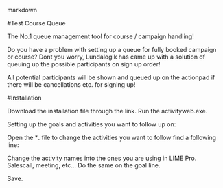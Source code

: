 markdown

#Test Course Queue

The No.1 queue management tool for course / campaign handling!

Do you have a problem with setting up a queue for fully booked campaign or course? Dont you worry, Lundalogik has came up with a solution of queuing up the possible participants on sign up order!

All potential participants will be shown and queued up on the actionpad if there will be cancellations etc. for signing up!







#Installation

Download the installation file through the link. Run the activityweb.exe.

Setting up the goals and activities you want to follow up on:

Open the ***.** file to change the activities you want to follow find a following line:

Change the activity names into the ones you are using in LIME Pro. Salescall, meeting, etc...
Do the same on the goal line.

Save.
